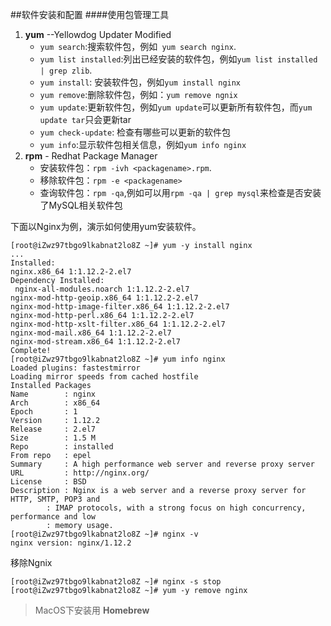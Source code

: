 ##软件安装和配置
####使用包管理工具
1. **yum** --Yellowdog Updater Modified
	* `yum search`:搜索软件包，例如` yum search nginx`.
	* `yum list installed`:列出已经安装的软件包，例如`yum list installed | grep zlib`.
	* `yum install`: 安装软件包，例如`yum install nginx`
	* `yum remove`:删除软件包，例如：`yum remove ngnix`
	* `yum update`:更新软件包，例如`yum update`可以更新所有软件包，而`yum update tar`只会更新tar
	* `yum check-update`: 检查有哪些可以更新的软件包
	* `yum info`:显示软件包相关信息，例如`yum info nginx`
2. **rpm** - Redhat Package Manager
	* 安装软件包：`rpm -ivh <packagename>.rpm`.
	* 移除软件包：`rpm -e <packagename>`
	* 查询软件包：`rpm -qa`,例如可以用`rpm -qa | grep mysql`来检查是否安装了MySQL相关软件包

下面以Nginx为例，演示如何使用yum安装软件。

	[root@iZwz97tbgo9lkabnat2lo8Z ~]# yum -y install nginx
	...
	Installed:
  	nginx.x86_64 1:1.12.2-2.el7
	Dependency Installed:
 	 nginx-all-modules.noarch 1:1.12.2-2.el7
  	nginx-mod-http-geoip.x86_64 1:1.12.2-2.el7
  	nginx-mod-http-image-filter.x86_64 1:1.12.2-2.el7
  	nginx-mod-http-perl.x86_64 1:1.12.2-2.el7
  	nginx-mod-http-xslt-filter.x86_64 1:1.12.2-2.el7
  	nginx-mod-mail.x86_64 1:1.12.2-2.el7
  	nginx-mod-stream.x86_64 1:1.12.2-2.el7
	Complete!
	[root@iZwz97tbgo9lkabnat2lo8Z ~]# yum info nginx
	Loaded plugins: fastestmirror
	Loading mirror speeds from cached hostfile
	Installed Packages
	Name        : nginx
	Arch        : x86_64
	Epoch       : 1
	Version     : 1.12.2
	Release     : 2.el7
	Size        : 1.5 M
	Repo        : installed
	From repo   : epel
	Summary     : A high performance web server and reverse proxy server
	URL         : http://nginx.org/
	License     : BSD
	Description : Nginx is a web server and a reverse proxy server for HTTP, SMTP, POP3 and
            : IMAP protocols, with a strong focus on high concurrency, performance and low
            : memory usage.
	[root@iZwz97tbgo9lkabnat2lo8Z ~]# nginx -v
	nginx version: nginx/1.12.2
移除Ngnix

	[root@iZwz97tbgo9lkabnat2lo8Z ~]# nginx -s stop
	[root@iZwz97tbgo9lkabnat2lo8Z ~]# yum -y remove nginx
	
> MacOS下安装用 **Homebrew**